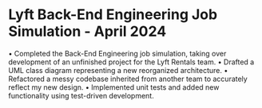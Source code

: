 # Lyft Back-End Engineering Job Simulation - April 2024
• Completed the Back-End Engineering job simulation, taking over development of an unfinished project for the Lyft Rentals team.
• Drafted a UML class diagram representing a new reorganized architecture.
• Refactored a messy codebase inherited from another team to accurately reflect my new design.
• Implemented unit tests and added new functionality using test-driven development.

